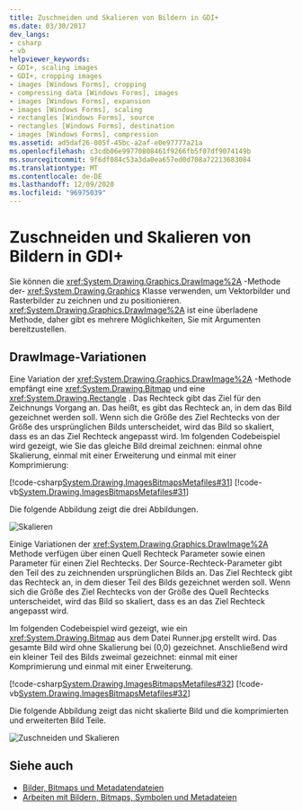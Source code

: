 ```yaml
---
title: Zuschneiden und Skalieren von Bildern in GDI+
ms.date: 03/30/2017
dev_langs:
- csharp
- vb
helpviewer_keywords:
- GDI+, scaling images
- GDI+, cropping images
- images [Windows Forms], cropping
- compressing data [Windows Forms], images
- images [Windows Forms], expansion
- images [Windows Forms], scaling
- rectangles [Windows Forms], source
- rectangles [Windows Forms], destination
- images [Windows Forms], compression
ms.assetid: ad5daf26-005f-45bc-a2af-e0e97777a21a
ms.openlocfilehash: c3cdb06e99770808461f9266fb5f07df9074149b
ms.sourcegitcommit: 9f6df084c53a3da0ea657ed0d708a72213683084
ms.translationtype: MT
ms.contentlocale: de-DE
ms.lasthandoff: 12/09/2020
ms.locfileid: "96975039"
---
```

# <a name="cropping-and-scaling-images-in-gdi"></a>Zuschneiden und Skalieren von Bildern in GDI+
Sie können die <xref:System.Drawing.Graphics.DrawImage%2A> -Methode der- <xref:System.Drawing.Graphics> Klasse verwenden, um Vektorbilder und Rasterbilder zu zeichnen und zu positionieren. <xref:System.Drawing.Graphics.DrawImage%2A> ist eine überladene Methode, daher gibt es mehrere Möglichkeiten, Sie mit Argumenten bereitzustellen.  
  
## <a name="drawimage-variations"></a>DrawImage-Variationen  
 Eine Variation der <xref:System.Drawing.Graphics.DrawImage%2A> -Methode empfängt eine <xref:System.Drawing.Bitmap> und eine <xref:System.Drawing.Rectangle> . Das Rechteck gibt das Ziel für den Zeichnungs Vorgang an. Das heißt, es gibt das Rechteck an, in dem das Bild gezeichnet werden soll. Wenn sich die Größe des Ziel Rechtecks von der Größe des ursprünglichen Bilds unterscheidet, wird das Bild so skaliert, dass es an das Ziel Rechteck angepasst wird. Im folgenden Codebeispiel wird gezeigt, wie Sie das gleiche Bild dreimal zeichnen: einmal ohne Skalierung, einmal mit einer Erweiterung und einmal mit einer Komprimierung:  
  
 [!code-csharp[System.Drawing.ImagesBitmapsMetafiles#31](~/samples/snippets/csharp/VS_Snippets_Winforms/System.Drawing.ImagesBitmapsMetafiles/CS/Class1.cs#31)]
 [!code-vb[System.Drawing.ImagesBitmapsMetafiles#31](~/samples/snippets/visualbasic/VS_Snippets_Winforms/System.Drawing.ImagesBitmapsMetafiles/VB/Class1.vb#31)]  
  
 Die folgende Abbildung zeigt die drei Abbildungen.  
  
 ![Skalieren](./media/aboutgdip03-art06.gif "AboutGdip03_Art06")  
  
 Einige Variationen der <xref:System.Drawing.Graphics.DrawImage%2A> Methode verfügen über einen Quell Rechteck Parameter sowie einen Parameter für einen Ziel Rechtecks. Der Source-Rechteck-Parameter gibt den Teil des zu zeichnenden ursprünglichen Bilds an. Das Ziel Rechteck gibt das Rechteck an, in dem dieser Teil des Bilds gezeichnet werden soll. Wenn sich die Größe des Ziel Rechtecks von der Größe des Quell Rechtecks unterscheidet, wird das Bild so skaliert, dass es an das Ziel Rechteck angepasst wird.  
  
 Im folgenden Codebeispiel wird gezeigt, wie ein <xref:System.Drawing.Bitmap> aus dem Datei Runner.jpg erstellt wird. Das gesamte Bild wird ohne Skalierung bei (0,0) gezeichnet. Anschließend wird ein kleiner Teil des Bilds zweimal gezeichnet: einmal mit einer Komprimierung und einmal mit einer Erweiterung.  
  
 [!code-csharp[System.Drawing.ImagesBitmapsMetafiles#32](~/samples/snippets/csharp/VS_Snippets_Winforms/System.Drawing.ImagesBitmapsMetafiles/CS/Class1.cs#32)]
 [!code-vb[System.Drawing.ImagesBitmapsMetafiles#32](~/samples/snippets/visualbasic/VS_Snippets_Winforms/System.Drawing.ImagesBitmapsMetafiles/VB/Class1.vb#32)]  
  
 Die folgende Abbildung zeigt das nicht skalierte Bild und die komprimierten und erweiterten Bild Teile.  
  
 ![Zuschneiden und Skalieren](./media/aboutgdip03-art07.gif "AboutGdip03_Art07")  
  
## <a name="see-also"></a>Siehe auch

- [Bilder, Bitmaps und Metadatendateien](images-bitmaps-and-metafiles.md)
- [Arbeiten mit Bildern, Bitmaps, Symbolen und Metadateien](working-with-images-bitmaps-icons-and-metafiles.md)
